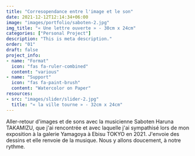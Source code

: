 ```yaml
---
title: "Corresopendance entre l'image et le son"
date: 2021-12-12T12:14:34+06:00
image: "images/portfolio/saboten-2.jpg"
img_title: "« Une lettre ouverte » - 30cm x 24cm"
categories: ["Personal Project"]
description: "This is meta description."
order: "01"
draft: false
project_info:
- name: "Format"
  icon: "fas fa-ruler-combined"
  content: "various"
- name: "Support"
  icon: "fas fa-paint-brush"
  content: "Watercolor on Paper"
resources:
- src: "images/slider/slider-2.jpg"
  title: "« la ville tourne » - 32cm x 24cm"
---
```

Aller-retour d'images et de sons avec la musicienne Saboten Haruna TAKAMIZU, que j'ai rencontrée et avec laquelle j'ai sympathisé lors de mon exposition à la galerie Yamagoya à Ebisu TOKYO en 2021. J'envoie des dessins et elle renvoie de la musique. Nous y allons doucement, à notre rythme.
